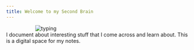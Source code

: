 ```yaml
---
title: Welcome to my Second Brain
---
```


$~~~~~~~~~~~~~~~~~~~~$![typing](https://media.tenor.com/1uklp9zqO3oAAAAC/computer-typing.gif "typing")  
I document about interesting stuff that I come across and learn about. This is a digital space for my notes.
